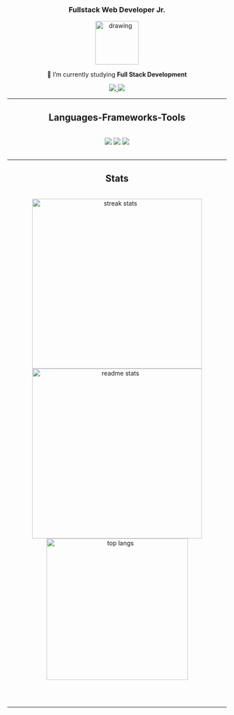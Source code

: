 <h3 align="center">Fullstack Web Developer Jr. </h3>

<div align="center">

<a href="#"><img src="https://i.giphy.com/fLdGXOAl9aqmB3pJkq.webp" alt="drawing" width="100"/></a>

 📘 I’m currently studying __Full Stack Development__

 </div>
 
<div align="center"> 
  <a href="mailto:isadoraallama@gmail.com">
    <img src="https://img.shields.io/badge/Gmail-333333?style=for-the-badge&logo=gmail&logoColor=red" />
  </a>
  <a href="https://www.linkedin.com/in/isadora-allama/" target="_blank">
    <img src="https://img.shields.io/badge/LinkedIn-0077B5?style=for-the-badge&logo=linkedin&logoColor=white" target="_blank" />
  </a>
</div>

 <hr/>
 
<h2 align="center"> Languages-Frameworks-Tools </h2>
<br/>
<div align="center">
  <img src="https://skillicons.dev/icons?i=vscode,git" />
  <img src="https://skillicons.dev/icons?i=javascript,nodejs" />
  <img src="https://skillicons.dev/icons?i=java" /> <br>
</div>

<br/>
<hr/>

<h2 align="center"> Stats </h2>
<br>
<div align=center>
  <img width=390 src="https://streak-stats.demolab.com/?user=isaallama&count_private=true&theme=react&border_radius=10" alt="streak stats"/>
  <img width=390 src="https://github-readme-stats.vercel.app/api?username=isaallama&count_private=true&show_icons=true&theme=react&rank_icon=github&border_radius=10" alt="readme stats" />
  <br/>
  <img width=325 align="center" src="https://github-readme-stats.vercel.app/api/top-langs/?username=isaallama&hide=HTML&langs_count=8&layout=compact&theme=react&border_radius=10&size_weight=0.5&count_weight=0.5&exclude_repo=github-readme-stats" alt="top langs" />
</div>

<br/><br/>

<hr/>
